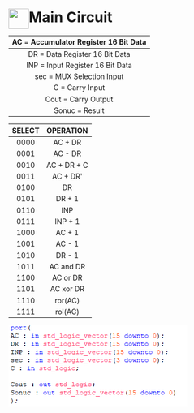 <img align="left" src="https://raw.githubusercontent.com/SublimeText/AFileIcon/74e3c8ec7141814eba04aec95a85a8af938a4c61/icons/multi/file_type_vhdl%403x.png" width="40px" height="40px"/>Main Circuit
====

|  AC = Accumulator Register 16 Bit Data |
|:---:|
|  DR = Data Register 16 Bit Data |
|  INP = Input Register 16 Bit Data |
|  sec = MUX Selection Input |
|  C = Carry Input|
|  Cout = Carry Output|
|  Sonuc = Result|


| SELECT | OPERATION |
|:--:|:--:|
| 0000  | AC + DR|
| 0001  | AC - DR|
| 0010  | AC + DR + C|
| 0011  | AC + DR'|
| 0100  | DR|
| 0101  | DR + 1|
| 0110  | INP|
| 0111  | INP + 1|
| 1000  | AC + 1|
| 1001  | AC - 1|
| 1010  | DR - 1|
| 1011  | AC and DR|
| 1100  | AC or DR|
| 1101  | AC xor DR|
| 1110  | ror(AC)|
| 1111  | rol(AC)|


![port](./img/ports.png)